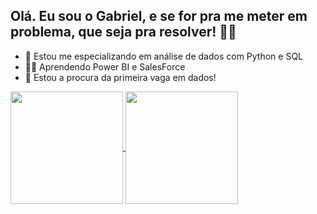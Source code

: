 ## Olá. Eu sou o Gabriel, e se for pra me meter em problema, que seja pra resolver! 👋😁

- 🔭 Estou me especializando em análise de dados com Python e SQL
- ✍🏻 Aprendendo Power BI e SalesForce
- 🔎 Estou a procura da primeira vaga em dados! 

<a href="https://github.com/GabrielChaves20/github-readme-stats">
  <img height=180 align="center" src="https://github-readme-stats.vercel.app/api?username=GabrielChaves20&show_icons=true&theme=gruvbox" />
</a>
<a href="https://github.com/GabrielChaves20/convoychat">
  <img height=180 align="center" src="https://github-readme-stats.vercel.app/api/top-langs?username=GabrielChaves20&theme=gruvbox&layout=compact&langs_count=8&card_width=320" />
</a>

